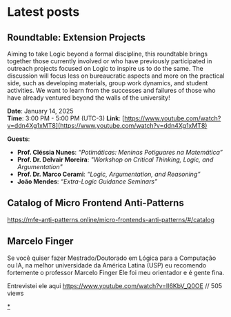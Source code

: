 # Latest posts

## Roundtable: Extension Projects

Aiming to take Logic beyond a formal discipline, this roundtable brings together those currently involved or who have previously participated in outreach projects focused on Logic to inspire us to do the same. The discussion will focus less on bureaucratic aspects and more on the practical side, such as developing materials, group work dynamics, and student activities. We want to learn from the successes and failures of those who have already ventured beyond the walls of the university!

**Date**: January 14, 2025  
**Time**: 3:00 PM - 5:00 PM  (UTC-3)
**Link**: [https://www.youtube.com/watch?v=ddn4Xg1xMT8](https://www.youtube.com/watch?v=ddn4Xg1xMT8)

**Guests**:  
- **Prof. Cléssia Nunes**: *“Potimáticas: Meninas Potiguares na Matemática”*  
- **Prof. Dr. Delvair Moreira**: *"Workshop on Critical Thinking, Logic, and Argumentation"*  
- **Prof. Dr. Marco Cerami**: *“Logic, Argumentation, and Reasoning”*  
- **João Mendes**: *“Extra-Logic Guidance Seminars”*


## Catalog of Micro Frontend Anti-Patterns


<https://mfe-anti-patterns.online/micro-frontends-anti-patterns/#/catalog>





## Marcelo Finger

Se você quiser fazer Mestrado/Doutorado em Lógica para a Computação ou IA, na melhor universidade da América Latina (USP) eu recomendo fortemente o professor Marcelo Finger 
Ele foi meu orientador e é gente fina. 

Entrevistei ele aqui <https://www.youtube.com/watch?v=lI6KbV_Q0OE> // 505 views



[*](https://github.com/adolfont/adolfont.github.io/blob/master/extension/blogs/posts.md)
